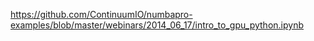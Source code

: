 https://github.com/ContinuumIO/numbapro-examples/blob/master/webinars/2014_06_17/intro_to_gpu_python.ipynb
